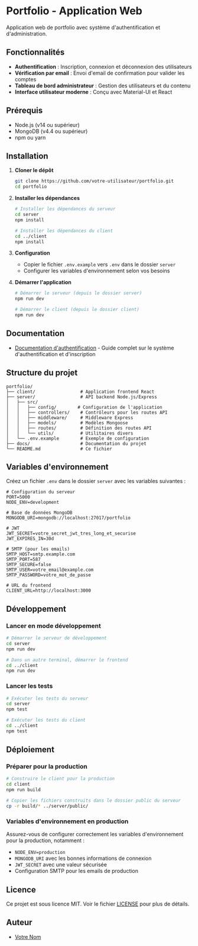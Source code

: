 # Portfolio - Application Web

Application web de portfolio avec système d'authentification et d'administration.

## Fonctionnalités

- **Authentification** : Inscription, connexion et déconnexion des utilisateurs
- **Vérification par email** : Envoi d'email de confirmation pour valider les comptes
- **Tableau de bord administrateur** : Gestion des utilisateurs et du contenu
- **Interface utilisateur moderne** : Conçu avec Material-UI et React

## Prérequis

- Node.js (v14 ou supérieur)
- MongoDB (v4.4 ou supérieur)
- npm ou yarn

## Installation

1. **Cloner le dépôt**
   ```bash
   git clone https://github.com/votre-utilisateur/portfolio.git
   cd portfolio
   ```

2. **Installer les dépendances**
   ```bash
   # Installer les dépendances du serveur
   cd server
   npm install
   
   # Installer les dépendances du client
   cd ../client
   npm install
   ```

3. **Configuration**
   - Copier le fichier `.env.example` vers `.env` dans le dossier `server`
   - Configurer les variables d'environnement selon vos besoins

4. **Démarrer l'application**
   ```bash
   # Démarrer le serveur (depuis le dossier server)
   npm run dev
   
   # Démarrer le client (depuis le dossier client)
   npm run dev
   ```

## Documentation

- [Documentation d'authentification](./docs/AUTHENTICATION.md) - Guide complet sur le système d'authentification et d'inscription

## Structure du projet

```
portfolio/
├── client/                 # Application frontend React
├── server/                 # API backend Node.js/Express
│   ├── src/
│   │   ├── config/        # Configuration de l'application
│   │   ├── controllers/    # Contrôleurs pour les routes API
│   │   ├── middleware/     # Middleware Express
│   │   ├── models/         # Modèles Mongoose
│   │   ├── routes/         # Définition des routes API
│   │   └── utils/          # Utilitaires divers
│   └── .env.example        # Exemple de configuration
├── docs/                   # Documentation du projet
└── README.md               # Ce fichier
```

## Variables d'environnement

Créez un fichier `.env` dans le dossier `server` avec les variables suivantes :

```env
# Configuration du serveur
PORT=5000
NODE_ENV=development

# Base de données MongoDB
MONGODB_URI=mongodb://localhost:27017/portfolio

# JWT
JWT_SECRET=votre_secret_jwt_tres_long_et_securise
JWT_EXPIRES_IN=30d

# SMTP (pour les emails)
SMTP_HOST=smtp.example.com
SMTP_PORT=587
SMTP_SECURE=false
SMTP_USER=votre_email@example.com
SMTP_PASSWORD=votre_mot_de_passe

# URL du frontend
CLIENT_URL=http://localhost:3000
```

## Développement

### Lancer en mode développement

```bash
# Démarrer le serveur de développement
cd server
npm run dev

# Dans un autre terminal, démarrer le frontend
cd ../client
npm run dev
```

### Lancer les tests

```bash
# Exécuter les tests du serveur
cd server
npm test

# Exécuter les tests du client
cd ../client
npm test
```

## Déploiement

### Préparer pour la production

```bash
# Construire le client pour la production
cd client
npm run build

# Copier les fichiers construits dans le dossier public du serveur
cp -r build/* ../server/public/
```

### Variables d'environnement en production

Assurez-vous de configurer correctement les variables d'environnement pour la production, notamment :
- `NODE_ENV=production`
- `MONGODB_URI` avec les bonnes informations de connexion
- `JWT_SECRET` avec une valeur sécurisée
- Configuration SMTP pour les emails de production

## Licence

Ce projet est sous licence MIT. Voir le fichier [LICENSE](LICENSE) pour plus de détails.

## Auteur

- [Votre Nom](https://github.com/votre-utilisateur)
